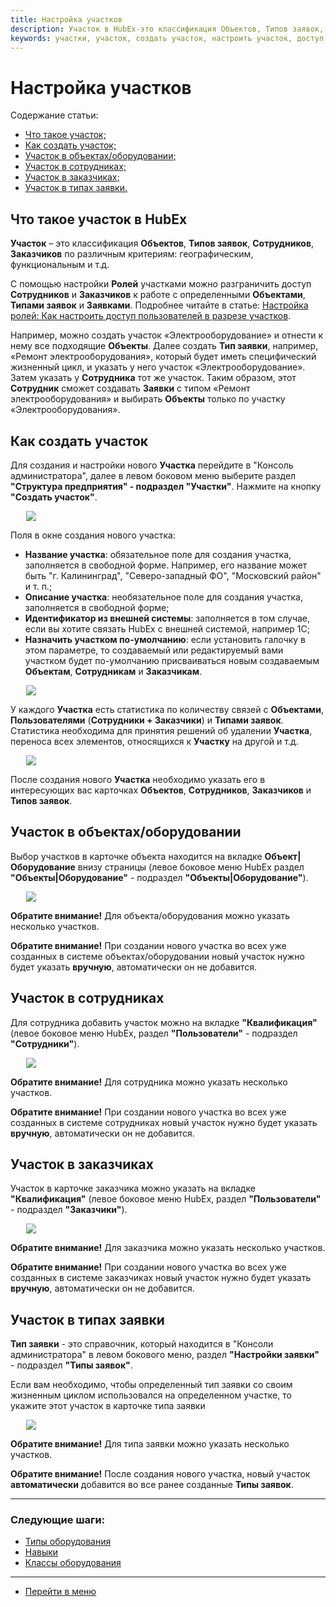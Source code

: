 ```yaml
---
title: Настройка участков
description: Участок в HubEx-это классификация Объектов, Типов заявок, Сотрудников и Заказчиков. Создать и настроить участки можно в консоли администрирования Структура предприятия-Участки. Укажите новый участок в карточках Объектов, Типов заявок, Сотрудников и Заказчиков и настройте роли (доступ по участкам).
keywords: участки, участок, создать участок, настроить участок, доступ в разрезе участков, hubex, хабекс, хубекс, хабикс
---
```


<h1>Настройка участков</h1>

<html lang="ru">
<meta charset="utf-8">

<p>Содержание статьи:</p>

<ul>
    <li><a href="#place1">Что такое участок;</a></li>
    <li><a href="#place2">Как создать участок;</a></li>
    <li><a href="#place3">Участок в объектах/оборудовании;</a></li>
    <li><a href="#place4">Участок в сотрудниках;</a></li>
    <li><a href="#place5">Участок в заказчиках;</a></li>
    <li><a href="#place6">Участок в типах заявки.</a></li>

</ul>
</html>

<body>

<h2 id="place1">Что такое участок в HubEx</h2>

<p><strong>Участок</strong> – это классификация <strong>Объектов</strong>, <strong>Типов заявок</strong>, <strong>Сотрудников</strong>, <strong>Заказчиков</strong> по различным критериям: географическим, функциональным и т.д.</p>
<p>С помощью настройки <strong>Ролей</strong> участками можно разграничить доступ <strong>Сотрудников</strong> и <strong>Заказчиков</strong> к работе с определенными <strong>Объектами</strong>, <strong>Типами заявок</strong> и <strong>Заявками</strong>. Подробнее читайте в статье: <a href="https://wiki.hubex.ru/docs/FAQ/RU/admin/Roles.html#exrole">Настройка ролей: Как настроить доступ пользователей в разрезе участков</a>.</p>
<p>Например, можно создать участок «Электрооборудование» и отнести к нему все подходящие <strong>Объекты</strong>. Далее создать <strong>Тип заявки</strong>, например, «Ремонт электрооборудования», который будет иметь специфический жизненный цикл, и указать у него участок «Электрооборудование». Затем указать у <strong>Сотрудника</strong> тот же участок. Таким образом, этот <strong>Сотрудник</strong> сможет создавать <strong>Заявки</strong> с типом «Ремонт электрооборудования» и выбирать <strong>Объекты</strong> только по участку «Электрооборудования».</p>

<h2 id="place2">Как создать участок</h2>

<p>Для создания и настройки нового <Strong>Участка</Strong> перейдите в "Консоль администратора", далее в левом боковом меню выберите раздел <Strong>"Структура предприятия" - подраздел "Участки"</Strong>. Нажмите на кнопку <Strong>"Создать участок"</Strong>.</p>
<div> <img style="margin: 0 auto; display: block; max-width: 90%;" src="/attachments/images/FAQ/ADMIN/Places/Places.jpg"/> </div>

<p>Поля в окне создания нового участка:</p>

<ul>
    <li><strong>Название участка</strong>: обязательное поле для создания участка, заполняется в свободной форме. Например, его название может быть "г. Калининград", "Северо-западный ФО", "Московский район" и т. п.;</li>
    <li><strong>Описание участка</strong>: необязательное поле для создания участка, заполняется в свободной форме;</li>
    <li><strong>Идентификатор из внешней системы</strong>: заполняется в том случае, если вы хотите связать HubEx с внешней системой, например 1С;</li>
    <li><strong>Назначить участком по-умолчанию</strong>: если установить галочку в этом параметре, то создаваемый или редактируемый вами участком будет по-умолчанию присваиваться новым создаваемым <strong>Объектам</strong>, <strong>Сотрудникам</strong> и <strong>Заказчикам</strong>.</li>
</ul>

<div> <img style="margin: 0 auto; display: block; max-width: 90%;" src="/attachments/images/FAQ/ADMIN/Places/NewPlace.jpg"/> </div>

<p>У каждого <Strong>Участка</Strong> есть статистика по количеству связей с <Strong>Объектами</Strong>, <Strong>Пользователями</Strong> (<Strong>Сотрудники + Заказчики</Strong>) и <Strong>Типами заявок</Strong>. Статистика необходима для принятия решений об удалении <Strong>Участка</Strong>, переноса всех элементов, относящихся к <Strong>Участку</Strong> на другой и т.д.</p>
<div> <img style="margin: 0 auto; display: block; max-width: 90%;" src="/attachments/images/FAQ/ADMIN/Places/Statistic.jpg"/> </div>

<p> После создания нового <strong>Участка</strong> необходимо указать его в интересующих вас карточках <Strong>Объектов</Strong>, <Strong>Сотрудников</Strong>, <Strong>Заказчиков</Strong> и <Strong>Типов заявок</Strong>.</p>

<h2 id="place3">Участок в объектах/оборудовании</h2>

<p>Выбор участков в карточке объекта находится на вкладке <Strong>Объект|Оборудование</Strong> внизу страницы (левое боковое меню HubEx раздел <Strong>"Объекты|Оборудование"</Strong> - подраздел <Strong>"Объекты|Оборудование"</Strong>).</p>
<div> <img style="margin: 0 auto; display: block; max-width: 90%;" src="/attachments/images/FAQ/ADMIN/Places/Object.jpg"/> </div>

<p><strong>Обратите внимание!</strong> Для объекта/оборудования можно указать несколько участков.</p>

<p><strong>Обратите внимание!</strong> При создании нового участка во всех уже созданных в системе объектах/оборудовании новый участок нужно будет указать <strong>вручную</strong>, автоматически он не добавится.</p>

<h2 id="place4">Участок в сотрудниках</h2>

<p>Для сотрудника добавить участок можно на вкладке <Strong>"Квалификация"</Strong> (левое боковое меню HubEx, раздел <Strong>"Пользователи"</Strong> - подраздел <Strong>"Сотрудники"</Strong>).</p>
<div> <img style="margin: 0 auto; display: block; max-width: 90%;" src="/attachments/images/FAQ/ADMIN/Places/Employee.jpg"/> </div>

<p><strong>Обратите внимание!</strong> Для cотрудника можно указать несколько участков.</p>

<p><strong>Обратите внимание!</strong> При создании нового участка во всех уже созданных в системе сотрудниках новый участок нужно будет указать <strong>вручную</strong>, автоматически он не добавится.</p>

<h2 id="place5">Участок в заказчиках</h2>

<p>Участок в карточке заказчика можно указать на вкладке <Strong>"Квалификация"</Strong> (левое боковое меню HubEx, раздел <Strong>"Пользователи"</Strong> - подраздел <Strong>"Заказчики"</Strong>).</p>
<div> <img style="margin: 0 auto; display: block; max-width: 90%;" src="/attachments/images/FAQ/ADMIN/Places/Customer.jpg"/> </div>

<p><strong>Обратите внимание!</strong> Для заказчика можно указать несколько участков.</p>

<p><strong>Обратите внимание!</strong> При создании нового участка во всех уже созданных в системе заказчиках новый участок нужно будет указать <strong>вручную</strong>, автоматически он не добавится.</p>

<h2 id="place5">Участок в типах заявки</h2>

<p><Strong>Тип заявки</Strong> - это справочник, который находится в "Консоли администратора" в левом бокового меню, раздел <Strong>"Настройки заявки"</Strong> - подраздел <Strong>"Типы заявок"</Strong>.</p>

<p>Если вам необходимо, чтобы определенный тип заявки со своим жизненным циклом использовался на определенном участке, то укажите этот участок в карточке типа заявки</p>

<div> <img style="margin: 0 auto; display: block; max-width: 90%;" src="/attachments/images/FAQ/ADMIN/Places/Type.jpg"/> </div>

<p><strong>Обратите внимание!</strong> Для типа заявки можно указать несколько участков.</p>

<p><strong>Обратите внимание!</strong> После создания нового участка, новый участок <strong>автоматически</strong> добавится во все ранее созданные <Strong>Типы заявок</Strong>.</p>

</body>


___
### Следующие шаги:
- [Типы оборудования](./ObjectsType.md)
- [Навыки](./Skills.md)
- [Классы оборудования](./ObjectClass.md)

____
- [Перейти в меню](http://wiki.hubex.ru)
